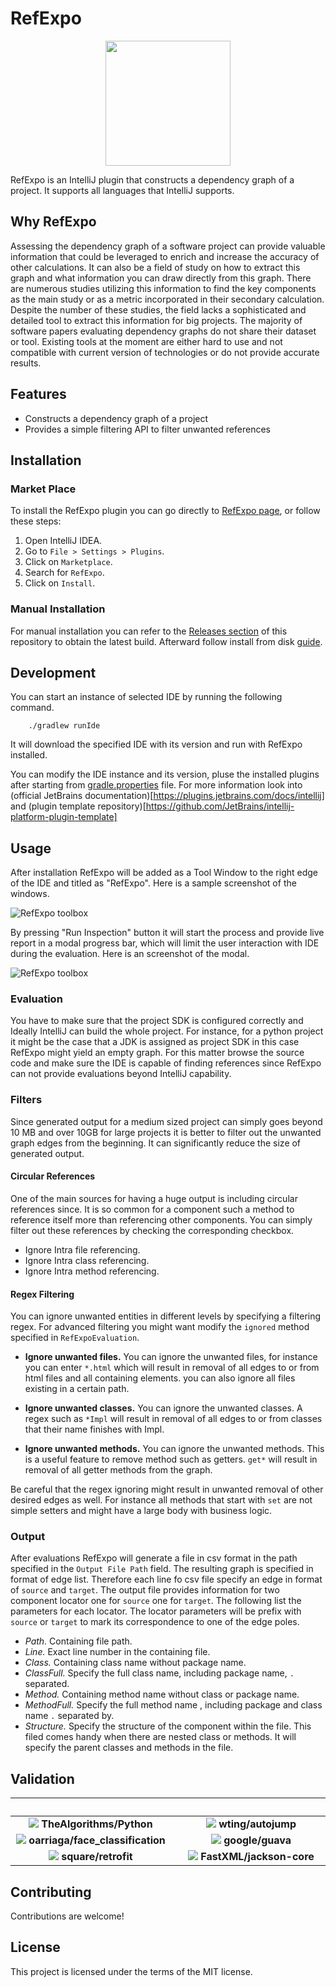 # RefExpo

<p align="center">
<img src="statics/refExpo.png" width="200"/>
</p>

RefExpo is an IntelliJ plugin that constructs a dependency graph of a project. It supports all languages that IntelliJ supports.

## Why RefExpo

Assessing the dependency graph of a software project can provide valuable information that could be leveraged to enrich and increase the accuracy of other calculations. 
It can also be a field of study on how to extract this graph and what information you can draw directly from this graph. 
There are numerous studies utilizing this information to find the key components as the main study or as a metric incorporated in their secondary calculation. 
Despite the number of these studies, the field lacks a sophisticated and detailed tool to extract this information for big projects. 
The majority of software papers evaluating dependency graphs do not share their dataset or tool. 
Existing tools at the moment are either hard to use and not compatible with current version of technologies or do not provide accurate results. 

## Features

- Constructs a dependency graph of a project
- Provides a simple filtering API to filter unwanted references

## Installation

### Market Place

To install the RefExpo plugin you can go directly to [RefExpo page](https://plugins.jetbrains.com/plugin/23684-refexpo), or follow these steps:

1. Open IntelliJ IDEA.
2. Go to `File > Settings > Plugins`.
3. Click on `Marketplace`.
4. Search for `RefExpo`.
5. Click on `Install`.

### Manual Installation

For manual installation you can refer to the [Releases section](https://github.com/vharatian/RefExpo/releases) of this repository to obtain the latest build. Afterward follow install from disk [guide](https://www.jetbrains.com/help/idea/managing-plugins.html#install_plugin_from_disk).

## Development

You can start an instance of selected IDE by running the following command.
```
    ./gradlew runIde
```

It will download the specified IDE with its version and run with RefExpo installed.

You can modify the IDE instance and its version, pluse the installed plugins after starting from [gradle.properties](gradle.properties) file.
For more information look into (official JetBrains documentation)[https://plugins.jetbrains.com/docs/intellij] and (plugin template repository)[https://github.com/JetBrains/intellij-platform-plugin-template]

## Usage

After installation RefExpo will be added as a Tool Window to the right edge of the IDE and titled as "RefExpo". Here is a sample screenshot of the windows.

![RefExpo toolbox](statics/toolbox.png)

By pressing "Run Inspection" button it will start the process and provide live report in a modal progress bar, which will limit the user interaction with IDE during the evaluation. Here is an screenshot of the modal.

![RefExpo toolbox](statics/inspectionModal.png)

### Evaluation

You have to make sure that the project SDK is configured correctly and Ideally IntelliJ can build the whole project.
For instance, for a python project it might be the case that a JDK is assigned as project SDK in this case RefExpo might yield an empty graph.
For this matter browse the source code and make sure the IDE is capable of finding references since RefExpo can not provide evaluations beyond IntelliJ capability.

### Filters

Since generated output for a medium sized project can simply goes beyond 10 MB and over 10GB for large projects it is better to filter out the unwanted graph edges from the beginning.
 It can significantly reduce the size of generated output.

#### Circular References

One of the main sources for having a huge output is including circular references since. 
It is so common for a component such a method to reference itself more than referencing other components. 
You can simply filter out these references by checking the corresponding checkbox.

- Ignore Intra file referencing.
- Ignore Intra class referencing.
- Ignore Intra method referencing.

#### Regex Filtering

You can ignore unwanted entities in different levels by specifying a filtering regex.
For advanced filtering you might want modify the `ignored` method specified in `RefExpoEvaluation`.

- **Ignore unwanted files.**
    You can ignore the unwanted files, for instance you can enter `*.html` which will result in removal of all edges to or from html files and all containing elements. you can also ignore all files existing in a certain path.

- **Ignore unwanted  classes.**
    You can ignore the unwanted classes. A regex such as `*Impl` will result in removal of all edges to or from classes that their name finishes with Impl.

- **Ignore unwanted methods.**
    You can ignore the unwanted methods. This is a useful feature to remove method such as getters. `get*` will result in removal of all getter methods from the graph.

Be careful that the regex ignoring might result in unwanted removal of other desired edges as well. 
For instance all methods that start with `set` are not simple setters and might have a large body with business logic.

### Output
After evaluations RefExpo will generate a file in csv format in the path specified in the `Output File Path` field. 
The resulting graph is specified in format of edge list. 
Therefore each line fo csv file specify an edge in format of `source` and `target`.
The output file provides information for two component locator one for `source` one for `target`.
The following list the parameters for each locator. The locator parameters will be prefix with `source` or `target` to mark its correspondence to one of the edge poles.

- *Path.* Containing file path.
- *Line.* Exact line number in the containing file.
- *Class.* Containing class name without package name.
- *ClassFull.* Specify the full class name, including package name, `.` separated.
- *Method.* Containing method name without class or package name.
- *MethodFull.* Specify the full method name , including package and class name `.` separated by.
- *Structure.* Specify the structure of the component within the file. This filed comes handy when there are nested class or methods. It will specify the parent classes and methods in the file.

## Validation

|&nbsp;&nbsp;&nbsp;&nbsp;&nbsp;&nbsp;&nbsp;&nbsp;&nbsp;&nbsp;&nbsp;&nbsp;&nbsp;&nbsp;&nbsp;&nbsp;&nbsp;&nbsp;&nbsp;&nbsp;&nbsp;&nbsp;&nbsp;&nbsp;&nbsp;&nbsp;&nbsp;&nbsp;&nbsp;&nbsp;&nbsp;&nbsp;&nbsp;&nbsp;&nbsp;&nbsp;&nbsp;&nbsp;&nbsp;&nbsp;&nbsp;&nbsp;&nbsp;&nbsp;&nbsp;&nbsp;&nbsp;&nbsp;&nbsp;&nbsp;&nbsp;&nbsp;&nbsp;&nbsp;&nbsp;&nbsp;|&nbsp;&nbsp;&nbsp;&nbsp;&nbsp;&nbsp;&nbsp;&nbsp;&nbsp;&nbsp;&nbsp;&nbsp;&nbsp;&nbsp;&nbsp;&nbsp;&nbsp;&nbsp;&nbsp;&nbsp;&nbsp;&nbsp;&nbsp;&nbsp;&nbsp;&nbsp;&nbsp;&nbsp;&nbsp;&nbsp;&nbsp;&nbsp;&nbsp;&nbsp;&nbsp;&nbsp;&nbsp;&nbsp;&nbsp;&nbsp;&nbsp;&nbsp;&nbsp;&nbsp;&nbsp;&nbsp;&nbsp;&nbsp;&nbsp;&nbsp;&nbsp;&nbsp;&nbsp;&nbsp;&nbsp;&nbsp;|&nbsp;&nbsp;&nbsp;&nbsp;&nbsp;&nbsp;&nbsp;&nbsp;&nbsp;&nbsp;&nbsp;&nbsp;&nbsp;&nbsp;&nbsp;&nbsp;&nbsp;&nbsp;&nbsp;&nbsp;&nbsp;&nbsp;&nbsp;&nbsp;&nbsp;&nbsp;&nbsp;&nbsp;&nbsp;&nbsp;&nbsp;&nbsp;&nbsp;&nbsp;&nbsp;&nbsp;&nbsp;&nbsp;&nbsp;&nbsp;&nbsp;&nbsp;&nbsp;&nbsp;&nbsp;&nbsp;&nbsp;&nbsp;&nbsp;&nbsp;&nbsp;&nbsp;&nbsp;&nbsp;&nbsp;&nbsp;|
|:-:|:-:|:-:|
| ![](statics/python.png) **TheAlgorithms/Python**                     | ![](statics/autojump.png) **wting/autojump**      | ![](statics/sublist.png) **aboul3la/Sublist3r** |
| ![](statics/faceClassification.png) **oarriaga/face_classification** | ![](statics/guava.png) **google/guava**           | ![](statics/rxjava.png) **ReactiveX/RxJava**    |
| ![](statics/retrofit.png) **square/retrofit**                        | ![](statics/jackson.png) **FastXML/jackson-core** |                                                 |

## Contributing

Contributions are welcome!

## License

This project is licensed under the terms of the MIT license.